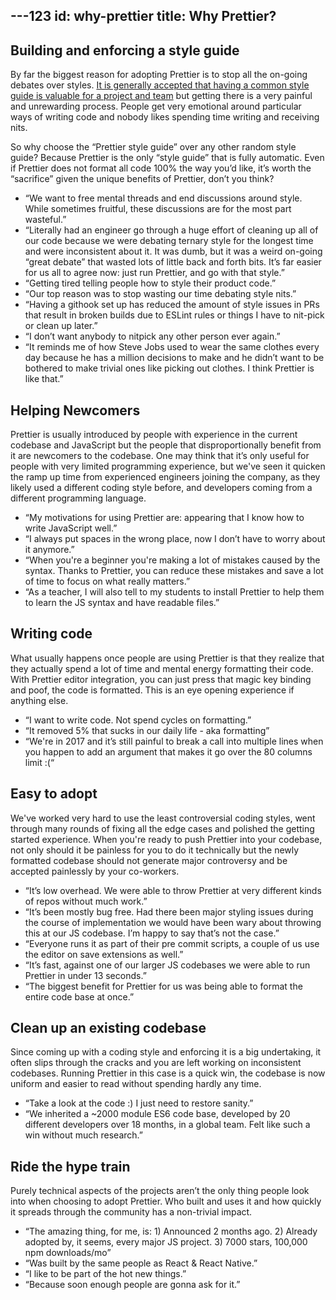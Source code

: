 ---123
id: why-prettier
title: Why Prettier?
---

## Building and enforcing a style guide

By far the biggest reason for adopting Prettier is to stop all the on-going debates over styles. [It is generally accepted that having a common style guide is valuable for a project and team](https://www.smashingmagazine.com/2012/10/why-coding-style-matters/) but getting there is a very painful and unrewarding process. People get very emotional around particular ways of writing code and nobody likes spending time writing and receiving nits.

So why choose the “Prettier style guide” over any other random style guide? Because Prettier is the only “style guide” that is fully automatic. Even if Prettier does not format all code 100% the way you’d like, it’s worth the “sacrifice” given the unique benefits of Prettier, don’t you think?

- “We want to free mental threads and end discussions around style. While sometimes fruitful, these discussions are for the most part wasteful.”
- “Literally had an engineer go through a huge effort of cleaning up all of our code because we were debating ternary style for the longest time and were inconsistent about it. It was dumb, but it was a weird on-going “great debate” that wasted lots of little back and forth bits. It’s far easier for us all to agree now: just run Prettier, and go with that style.”
- “Getting tired telling people how to style their product code.”
- “Our top reason was to stop wasting our time debating style nits.”
- “Having a githook set up has reduced the amount of style issues in PRs that result in broken builds due to ESLint rules or things I have to nit-pick or clean up later.”
- “I don’t want anybody to nitpick any other person ever again.”
- “It reminds me of how Steve Jobs used to wear the same clothes every day because he has a million decisions to make and he didn’t want to be bothered to make trivial ones like picking out clothes. I think Prettier is like that.”

## Helping Newcomers

Prettier is usually introduced by people with experience in the current codebase and JavaScript but the people that disproportionally benefit from it are newcomers to the codebase. One may think that it’s only useful for people with very limited programming experience, but we've seen it quicken the ramp up time from experienced engineers joining the company, as they likely used a different coding style before, and developers coming from a different programming language.

- “My motivations for using Prettier are: appearing that I know how to write JavaScript well.”
- “I always put spaces in the wrong place, now I don’t have to worry about it anymore.”
- “When you're a beginner you're making a lot of mistakes caused by the syntax. Thanks to Prettier, you can reduce these mistakes and save a lot of time to focus on what really matters.”
- “As a teacher, I will also tell to my students to install Prettier to help them to learn the JS syntax and have readable files.”

## Writing code

What usually happens once people are using Prettier is that they realize that they actually spend a lot of time and mental energy formatting their code. With Prettier editor integration, you can just press that magic key binding and poof, the code is formatted. This is an eye opening experience if anything else.

- “I want to write code. Not spend cycles on formatting.”
- “It removed 5% that sucks in our daily life - aka formatting”
- “We're in 2017 and it’s still painful to break a call into multiple lines when you happen to add an argument that makes it go over the 80 columns limit :(“

## Easy to adopt

We've worked very hard to use the least controversial coding styles, went through many rounds of fixing all the edge cases and polished the getting started experience. When you're ready to push Prettier into your codebase, not only should it be painless for you to do it technically but the newly formatted codebase should not generate major controversy and be accepted painlessly by your co-workers.

- “It’s low overhead. We were able to throw Prettier at very different kinds of repos without much work.”
- “It’s been mostly bug free. Had there been major styling issues during the course of implementation we would have been wary about throwing this at our JS codebase. I’m happy to say that’s not the case.”
- “Everyone runs it as part of their pre commit scripts, a couple of us use the editor on save extensions as well.”
- “It’s fast, against one of our larger JS codebases we were able to run Prettier in under 13 seconds.”
- “The biggest benefit for Prettier for us was being able to format the entire code base at once.”

## Clean up an existing codebase

Since coming up with a coding style and enforcing it is a big undertaking, it often slips through the cracks and you are left working on inconsistent codebases. Running Prettier in this case is a quick win, the codebase is now uniform and easier to read without spending hardly any time.

- “Take a look at the code :) I just need to restore sanity.”
- “We inherited a ~2000 module ES6 code base, developed by 20 different developers over 18 months, in a global team. Felt like such a win without much research.”

## Ride the hype train

Purely technical aspects of the projects aren’t the only thing people look into when choosing to adopt Prettier. Who built and uses it and how quickly it spreads through the community has a non-trivial impact.

- “The amazing thing, for me, is: 1) Announced 2 months ago. 2) Already adopted by, it seems, every major JS project. 3) 7000 stars, 100,000 npm downloads/mo”
- “Was built by the same people as React & React Native.”
- “I like to be part of the hot new things.”
- “Because soon enough people are gonna ask for it.”
